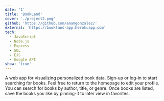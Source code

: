 ```yaml
---
date: '1'
title: 'BookLand'
cover: './project2.png'
github: 'https://github.com/anamgonzalez/'
external: 'https://bookland-app.herokuapp.com'
tech:
  - JavaScript
  - Node.js
  - Express
  - SQL
  - EJS
  - Google API
show: 'true'
---
```


A web app for visualizing personalized book data. Sign-up or log-in to start searching for books. Feel free to return to the homepage to edit your profile. You can search for books by author, title, or genre. Once books are listed, save the books you like by pinning-it to later view in favorites.
